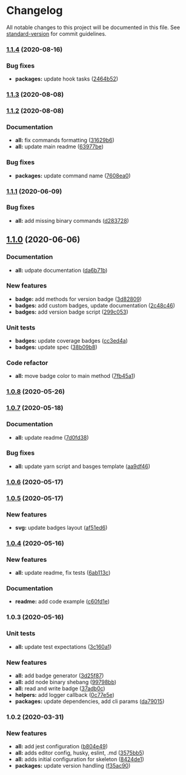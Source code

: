 # Changelog

All notable changes to this project will be documented in this file. See [standard-version](https://github.com/conventional-changelog/standard-version) for commit guidelines.

### [1.1.4](https://github.com/adam-sokolowski/badges/compare/v1.1.3...v1.1.4) (2020-08-16)


### Bug fixes

* **packages:** update hook tasks ([2464b52](https://github.com/adam-sokolowski/badges/commit/2464b52be86274b3544b4115328be2c3822ee0f2))

### [1.1.3](https://github.com/adam-sokolowski/badges/compare/v1.1.2...v1.1.3) (2020-08-08)

### [1.1.2](https://github.com/adam-sokolowski/badges/compare/v1.1.1...v1.1.2) (2020-08-08)


### Documentation

* **all:** fix commands formatting ([31629b6](https://github.com/adam-sokolowski/badges/commit/31629b656dcd13c60fb97b22ee0f94bc5c39ad87))
* **all:** update main readme ([63977be](https://github.com/adam-sokolowski/badges/commit/63977be911a0417d0d364a1eaf59427505f02243))


### Bug fixes

* **packages:** update command name ([7608ea0](https://github.com/adam-sokolowski/badges/commit/7608ea0535f0395feea57fc83cbd2babefa87cd9))

### [1.1.1](https://github.com/adam-sokolowski/badges/compare/v1.1.0...v1.1.1) (2020-06-09)


### Bug fixes

* **all:** add missing binary commands ([d283728](https://github.com/adam-sokolowski/badges/commit/d2837287b6ff0a13039ebea6e5ef0ad7ad06830e))

## [1.1.0](https://github.com/adam-sokolowski/badges/compare/v1.0.8...v1.1.0) (2020-06-06)


### Documentation

* **all:** udpate documentation ([da6b71b](https://github.com/adam-sokolowski/badges/commit/da6b71ba9b2ffea19d0972b1ad3e4e681701dd9e))


### New features

* **badge:** add methods for version badge ([3d82809](https://github.com/adam-sokolowski/badges/commit/3d828097f020765c04bf4a1e31cc884abae444b1))
* **badges:** add custom badges, update documentation ([2c48c46](https://github.com/adam-sokolowski/badges/commit/2c48c4608f670ebec57753ba548c1bc1532e30a4))
* **badges:** add version badge script ([299c053](https://github.com/adam-sokolowski/badges/commit/299c053d18bebb8d26beaf7d7870432c5d9db41a))


### Unit tests

* **badges:** update coverage badges ([cc3ed4a](https://github.com/adam-sokolowski/badges/commit/cc3ed4a9f563c844928954cd5c7753d184b188af))
* **badges:** update spec ([38b09b8](https://github.com/adam-sokolowski/badges/commit/38b09b852a91e2f274ca274a8c6988bb59f255e4))


### Code refactor

* **all:** move badge color to main method ([7fb45a1](https://github.com/adam-sokolowski/badges/commit/7fb45a10c167698b8598753b050eb7d66505e1c4))

### [1.0.8](https://github.com/adam-sokolowski/badges/compare/v1.0.7...v1.0.8) (2020-05-26)

### [1.0.7](https://github.com/adam-sokolowski/badges/compare/v1.0.6...v1.0.7) (2020-05-18)


### Documentation

* **all:** update readme ([7d0fd38](https://github.com/adam-sokolowski/badges/commit/7d0fd38390c12a2f56e023340cb52b7836d6e7b7))


### Bug fixes

* **all:** update yarn script and basges template ([aa9df46](https://github.com/adam-sokolowski/badges/commit/aa9df462e33b0aed2c52ba1939eb987130b91846))

### [1.0.6](https://github.com/adam-sokolowski/badges/compare/v1.0.5...v1.0.6) (2020-05-17)

### [1.0.5](https://github.com/adam-sokolowski/badges/compare/v1.0.4...v1.0.5) (2020-05-17)


### New features

* **svg:** update badges layout ([af51ed6](https://github.com/adam-sokolowski/badges/commit/af51ed664216caa494da570e533e165541065d1e))

### [1.0.4](https://github.com/adam-sokolowski/badges/compare/v1.0.3...v1.0.4) (2020-05-16)


### New features

* **all:** update readme, fix tests ([6ab113c](https://github.com/adam-sokolowski/badges/commit/6ab113cc19b914afb486049ca8dfbbe67f6508ac))


### Documentation

* **readme:** add code example ([c60fd1e](https://github.com/adam-sokolowski/badges/commit/c60fd1e9b310f794712100a49bc7a979f306acf5))

### 1.0.3 (2020-05-16)


### Unit tests

* **all:** update test expectations ([3c160a1](https://github.com/adam-sokolowski/badges/commit/3c160a18e9f590322a5998274c1c8f80da9874a2))


### New features

* **all:** add badge generator ([3d25f87](https://github.com/adam-sokolowski/badges/commit/3d25f873b8d9f7825d61b401bbb388997ae566f0))
* **all:** add node binary shebang ([99798bb](https://github.com/adam-sokolowski/badges/commit/99798bbca39b5341e9cb92759c04a9ac481b6139))
* **all:** read and write badge ([37adb0c](https://github.com/adam-sokolowski/badges/commit/37adb0c484e2eea97260176629790522f42ddd57))
* **helpers:** add logger callback ([0c77e5e](https://github.com/adam-sokolowski/badges/commit/0c77e5ed9e9f0ae6799c878a691e23d18f19c1b3))
* **packages:** update dependencies, add cli params ([da79015](https://github.com/adam-sokolowski/badges/commit/da79015ccd8049018384a748cacf1e05bd2fdcee))

### 1.0.2 (2020-03-31)


### New features

* **all:** add jest configuration ([b804e49](https://github.com/adam-sokolowski/ts-skeleton/commit/b804e494d54392b8fb5bf2ffe33b6736a233c5ae))
* **all:** adds editor config, husky, eslint, .md ([3575bb5](https://github.com/adam-sokolowski/ts-skeleton/commit/3575bb594814e3fe72a077b3f180ee45ec2087be))
* **all:** adds initial configuration for skeleton ([8424de1](https://github.com/adam-sokolowski/ts-skeleton/commit/8424de131f7bb86cf20310d61d5de0b9502c45d8))
* **packages:** update version handling ([f35ac90](https://github.com/adam-sokolowski/ts-skeleton/commit/f35ac904ff1b9c50bd4b73777ace35a9eb85bc02))
